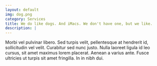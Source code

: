 ```yaml
---
layout: default
img: dog.png
category: Services
title: We do like dogs. And iMacs. We don't have one, but we like.
description: |
---
```

  Morbi vel pulvinar libero. Sed turpis velit, pellentesque at hendrerit id, sollicitudin vel velit. Curabitur sed nunc justo. Nulla laoreet ligula id leo cursus, sit amet maximus lorem placerat. Aenean a varius ante. Fusce ultricies ut turpis sit amet fringilla. In in nibh dui.
